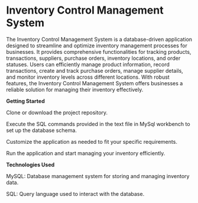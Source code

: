 # Inventory Control Management System

The Inventory Control Management System is a database-driven application designed to streamline and optimize inventory management processes for businesses. It provides comprehensive functionalities for tracking products, transactions, suppliers, purchase orders, inventory locations, and order statuses. Users can efficiently manage product information, record transactions, create and track purchase orders, manage supplier details, and monitor inventory levels across different locations. With robust features, the Inventory Control Management System offers businesses a reliable solution for managing their inventory effectively.


**Getting Started**

Clone or download the project repository.

Execute the SQL commands provided in the text file in MySql workbench to set up the database schema.

Customize the application as needed to fit your specific requirements.

Run the application and start managing your inventory efficiently.


**Technologies Used**

MySQL: Database management system for storing and managing inventory data.

SQL: Query language used to interact with the database.

